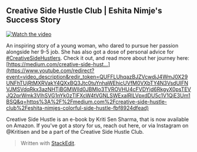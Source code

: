 ﻿## Creative Side Hustle Club | Eshita Nimje's Success Story

[![Watch the video](https://github.com/ksens/ksens.github.io/blob/master/img/WhatsApp%20Image%202023-04-11%20at%202.03.46%20AM.jpeg?raw=true)](https://youtu.be/1nBfnh2jJio)

An inspiring story of a young woman, who dared to pursue her passion alongside her 9-5 job. She has also got a dose of personal advice for [#CreativeSideHustlers](https://m.youtube.com/results?search_query=%23creativesidehustlers)​. Check it out, and read more about her journey here: [https://medium.com/creative-side-hust...](https://www.youtube.com/redirect?event=video_description&redir_token=QUFFLUhqazBJZVcwdjJ4WmJ0X29UNFhTUjRtMXRVakY4QXxBQ3Jtc0tuYnhaWEhicUVfM0VXbTY4N3VsdUlFNVJMSVdqRkx3azNHTjBGMWlId0JBMlo3TVROVHU4cFVDYjd6RkgyX0psTEVJQ2prWmk3VlhSVG1nYk0zTlFXcW4tVGNLSWExalRlLVpxdDU5c1V1QjE3Um1BSQ&q=https%3A%2F%2Fmedium.com%2Fcreative-side-hustle-club%2Feshita-nimjes-colorful-side-hustle-fbf8924dfead)​

Creative Side Hustle is an e-book by Kriti Sen Sharma, that is now available on Amazon. If you've got a story for us, reach out here, or via Instagram on @Kritisen and be a part of the Creative Side Hustle Club.


> Written with [StackEdit](https://stackedit.io/).
